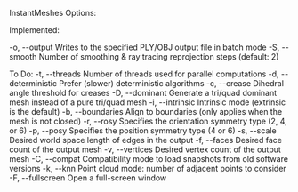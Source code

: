 InstantMeshes Options:

Implemented:

   -o, --output <output>     Writes to the specified PLY/OBJ output file in batch mode
   -S, --smooth <iter>       Number of smoothing & ray tracing reprojection steps (default: 2)

To Do:
   -t, --threads <count>     Number of threads used for parallel computations
   -d, --deterministic       Prefer (slower) deterministic algorithms
   -c, --crease <degrees>    Dihedral angle threshold for creases
   -D, --dominant            Generate a tri/quad dominant mesh instead of a pure tri/quad mesh
   -i, --intrinsic           Intrinsic mode (extrinsic is the default)
   -b, --boundaries          Align to boundaries (only applies when the mesh is not closed)
   -r, --rosy <number>       Specifies the orientation symmetry type (2, 4, or 6)
   -p, --posy <number>       Specifies the position symmetry type (4 or 6)
   -s, --scale <scale>       Desired world space length of edges in the output
   -f, --faces <count>       Desired face count of the output mesh
   -v, --vertices <count>    Desired vertex count of the output mesh
   -C, --compat              Compatibility mode to load snapshots from old software versions
   -k, --knn <count>         Point cloud mode: number of adjacent points to consider
   -F, --fullscreen          Open a full-screen window
